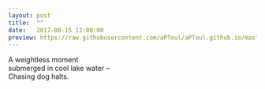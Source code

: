 ```yaml
---
layout: post
title:  ""
date:   2017-08-15 12:00:00
preview: https://raw.githubusercontent.com/aPToul/aPToul.github.io/master/_images/dive.jpg
---
```


A weightless moment  
submerged in cool lake water –  
Chasing dog halts.

